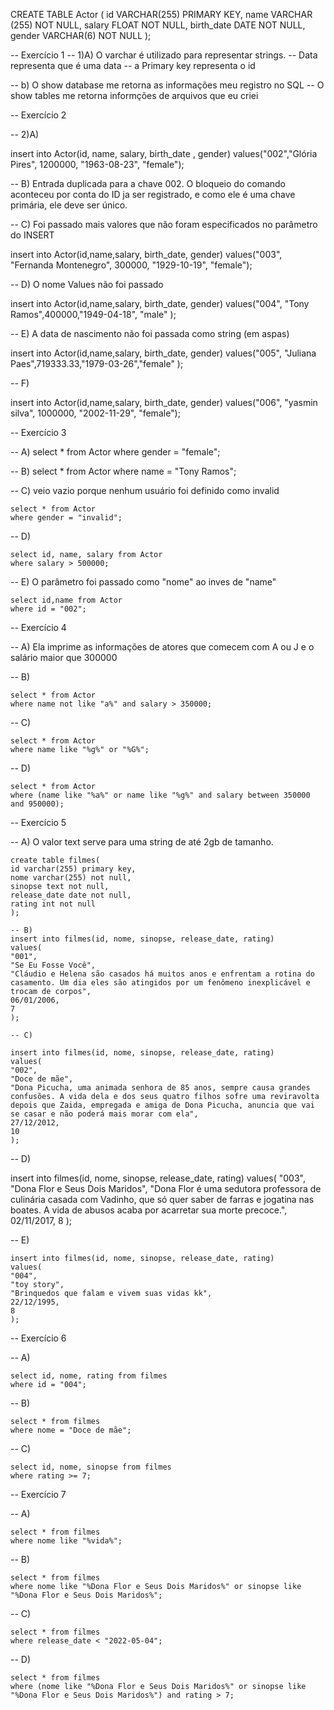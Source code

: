 CREATE TABLE Actor (
    id VARCHAR(255) PRIMARY KEY,
    name VARCHAR (255) NOT NULL,
    salary FLOAT NOT NULL,
    birth_date DATE NOT NULL,
    gender VARCHAR(6) NOT NULL
);


-- Exercício 1
-- 1)A) O varchar é utilizado para representar strings.
--      Data representa que é uma data
--      a Primary key representa o id

-- b) O show database me retorna as informações meu registro no SQL
-- O show tables me retorna informções de arquivos que eu criei

-- Exercício 2

-- 2)A) 

insert into Actor(id, name, salary, birth_date , gender)
values("002","Glória Pires", 1200000, "1963-08-23", "female");

-- B) Entrada duplicada para a chave 002. O bloqueio do comando aconteceu por conta do ID ja ser registrado, e como ele é uma chave primária, ele deve ser único.

-- C) Foi passado mais valores que não foram especificados no parâmetro do INSERT

insert into Actor(id,name,salary, birth_date, gender)
values("003", "Fernanda Montenegro", 300000, "1929-10-19", "female");

-- D) O nome Values não foi passado

insert into Actor(id,name,salary, birth_date, gender)
values("004", "Tony Ramos",400000,"1949-04-18", "male" );

-- E) A data de nascimento não foi passada como string (em aspas)

insert into Actor(id,name,salary, birth_date, gender)
values("005", "Juliana Paes",719333.33,"1979-03-26","female" );

-- F) 

insert into Actor(id,name,salary, birth_date, gender)
values("006", "yasmin silva", 1000000, "2002-11-29", "female");


-- Exercício 3

-- A) 
   select * from Actor 
   where gender = "female";

-- B) 
	select * from Actor 
    where name = "Tony Ramos";
    
-- C) veio vazio porque nenhum usuário foi definido como invalid

	select * from Actor 
	where gender = "invalid";
    
-- D)  
	
    select id, name, salary from Actor
    where salary > 500000;
 
-- E)  O parâmetro foi passado como "nome" ao inves de "name"

	select id,name from Actor
    where id = "002";
    
-- Exercício 4

-- A) Ela imprime as informações de atores que comecem com A ou J e o salário maior que 300000

-- B) 

	select * from Actor
    where name not like "a%" and salary > 350000;
    
-- C)
	
    select * from Actor
    where name like "%g%" or "%G%";
    
-- D) 
	
    select * from Actor
    where (name like "%a%" or name like "%g%" and salary between 350000 and 950000);
	

-- Exercício 5

-- A) O valor text serve para uma string de até 2gb de tamanho.

	create table filmes(
	id varchar(255) primary key,
    nome varchar(255) not null,
    sinopse text not null,
    release_date date not null,
    rating int not null
	);
    
    -- B)
    insert into filmes(id, nome, sinopse, release_date, rating)
    values(
    "001",
    "Se Eu Fosse Você",
    "Cláudio e Helena são casados há muitos anos e enfrentam a rotina do casamento. Um dia eles são atingidos por um fenômeno inexplicável e trocam de corpos",
    06/01/2006,
    7
    );
    
    -- C)
    
    insert into filmes(id, nome, sinopse, release_date, rating)
    values(
    "002",
    "Doce de mãe",
    "Dona Picucha, uma animada senhora de 85 anos, sempre causa grandes confusões. A vida dela e dos seus quatro filhos sofre uma reviravolta depois que Zaida, empregada e amiga de Dona Picucha, anuncia que vai se casar e não poderá mais morar com ela",
    27/12/2012,
    10
    );
    
   -- D)
   
   insert into filmes(id, nome, sinopse, release_date, rating)
    values(
    "003",
    "Dona Flor e Seus Dois Maridos",
    "Dona Flor é uma sedutora professora de culinária casada com Vadinho, que só quer saber de farras e jogatina nas boates. A vida de abusos acaba por acarretar sua morte precoce.",
    02/11/2017,
    8
    );
    
-- E)
    
    insert into filmes(id, nome, sinopse, release_date, rating)
    values(
    "004",
    "toy story",
    "Brinquedos que falam e vivem suas vidas kk",
    22/12/1995,
    8
    );
-- Exercício 6

-- A) 
  
	select id, nome, rating from filmes
    where id = "004";
    
-- B) 

	select * from filmes 
    where nome = "Doce de mãe";
    

-- C) 

	select id, nome, sinopse from filmes
    where rating >= 7;
    
-- Exercício 7

-- A) 

	select * from filmes 
    where nome like "%vida%";
    
-- B) 

	select * from filmes
    where nome like "%Dona Flor e Seus Dois Maridos%" or sinopse like "%Dona Flor e Seus Dois Maridos%";
    
-- C) 

	select * from filmes
    where release_date < "2022-05-04";
    

-- D) 

	select * from filmes
    where (nome like "%Dona Flor e Seus Dois Maridos%" or sinopse like "%Dona Flor e Seus Dois Maridos%") and rating > 7;
    
    
    
    
    
   
    
    
    
    
    

	
    
    


    
    
    
    
    



